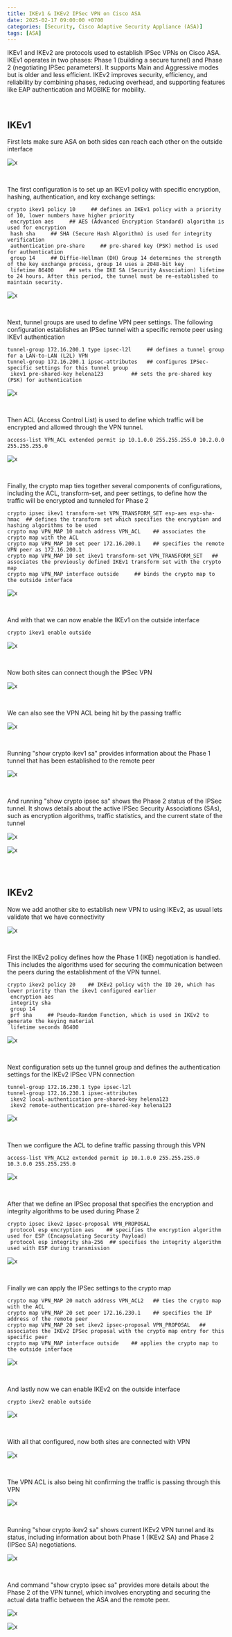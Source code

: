 ```yaml
---
title: IKEv1 & IKEv2 IPSec VPN on Cisco ASA
date: 2025-02-17 09:00:00 +0700
categories: [Security, Cisco Adaptive Security Appliance (ASA)]
tags: [ASA]
---
```


IKEv1 and IKEv2 are protocols used to establish IPSec VPNs on Cisco ASA. IKEv1 operates in two phases: Phase 1 (building a secure tunnel) and Phase 2 (negotiating IPSec parameters). It supports Main and Aggressive modes but is older and less efficient. IKEv2 improves security, efficiency, and reliability by combining phases, reducing overhead, and supporting features like EAP authentication and MOBIKE for mobility.

<br>

## IKEv1

First lets make sure ASA on both sides can reach each other on the outside interface

![x](/static/2025-02-17-asa-ipsec/01.png)

<br>

The first configuration is to set up an IKEv1 policy with specific encryption, hashing, authentication, and key exchange settings:

```console
crypto ikev1 policy 10     ## defines an IKEv1 policy with a priority of 10, lower numbers have higher priority
 encryption aes     ## AES (Advanced Encryption Standard) algorithm is used for encryption
 hash sha     ## SHA (Secure Hash Algorithm) is used for integrity verification
 authentication pre-share     ## pre-shared key (PSK) method is used for authentication
 group 14     ## Diffie-Hellman (DH) Group 14 determines the strength of the key exchange process, group 14 uses a 2048-bit key
 lifetime 86400     ## sets the IKE SA (Security Association) lifetime to 24 hours. After this period, the tunnel must be re-established to maintain security.
```

![x](/static/2025-02-17-asa-ipsec/02.png)

<br>

Next, tunnel groups are used to define VPN peer settings. The following configuration establishes an IPSec tunnel with a specific remote peer using IKEv1 authentication

```console
tunnel-group 172.16.200.1 type ipsec-l2l     ## defines a tunnel group for a LAN-to-LAN (L2L) VPN
tunnel-group 172.16.200.1 ipsec-attributes   ## configures IPSec-specific settings for this tunnel group
 ikev1 pre-shared-key helena123         ## sets the pre-shared key (PSK) for authentication
```

![x](/static/2025-02-17-asa-ipsec/03.png)

<br>

Then ACL (Access Control List) is used to define which traffic will be encrypted and allowed through the VPN tunnel.

```console
access-list VPN_ACL extended permit ip 10.1.0.0 255.255.255.0 10.2.0.0 255.255.255.0
```

![x](/static/2025-02-17-asa-ipsec/04.png)

<br>

Finally, the crypto map ties together several components of configurations, including the ACL, transform-set, and peer settings, to define how the traffic will be encrypted and tunneled for Phase 2

```console
crypto ipsec ikev1 transform-set VPN_TRANSFORM_SET esp-aes esp-sha-hmac  ## defines the transform set which specifies the encryption and hashing algorithms to be used
crypto map VPN_MAP 10 match address VPN_ACL    ## associates the crypto map with the ACL
crypto map VPN_MAP 10 set peer 172.16.200.1    ## specifies the remote VPN peer as 172.16.200.1
crypto map VPN_MAP 10 set ikev1 transform-set VPN_TRANSFORM_SET   ## associates the previously defined IKEv1 transform set with the crypto map
crypto map VPN_MAP interface outside     ## binds the crypto map to the outside interface 
```

![x](/static/2025-02-17-asa-ipsec/05.png)

<br>

And with that we can now enable the IKEv1 on the outside interface

```console
crypto ikev1 enable outside
```

![x](/static/2025-02-17-asa-ipsec/06.png)

<br>

Now both sites can connect though the IPSec VPN

![x](/static/2025-02-17-asa-ipsec/07.png)

<br>

We can also see the VPN ACL being hit by the passing traffic

![x](/static/2025-02-17-asa-ipsec/08.png)

<br>

Running "show crypto ikev1 sa" provides information about the Phase 1 tunnel that has been established to the remote peer

![x](/static/2025-02-17-asa-ipsec/09.png)

<br>

And running "show crypto ipsec sa" shows the Phase 2 status of the IPSec tunnel. It shows details about the active IPSec Security Associations (SAs), such as encryption algorithms, traffic statistics, and the current state of the tunnel

![x](/static/2025-02-17-asa-ipsec/10.png)

![x](/static/2025-02-17-asa-ipsec/11.png)

<br>
<br>

## IKEv2

Now we add another site to establish new VPN to using IKEv2, as usual lets validate that we have connectivity

![x](/static/2025-02-17-asa-ipsec/12.png)

<br>

First the IKEv2 policy defines how the Phase 1 (IKE) negotiation is handled. This includes the algorithms used for securing the communication between the peers during the establishment of the VPN tunnel.

```console
crypto ikev2 policy 20    ## IKEv2 policy with the ID 20, which has lower priority than the ikev1 configured earlier
 encryption aes
 integrity sha
 group 14
 prf sha     ## Pseudo-Random Function, which is used in IKEv2 to generate the keying material
 lifetime seconds 86400
```

![x](/static/2025-02-17-asa-ipsec/13.png)

<br>

Next configuration sets up the tunnel group and defines the authentication settings for the IKEv2 IPSec VPN connection

```console
tunnel-group 172.16.230.1 type ipsec-l2l
tunnel-group 172.16.230.1 ipsec-attributes
 ikev2 local-authentication pre-shared-key helena123
 ikev2 remote-authentication pre-shared-key helena123
```

![x](/static/2025-02-17-asa-ipsec/14.png)

<br>


Then we configure the ACL to define traffic passing through this VPN

```console
access-list VPN_ACL2 extended permit ip 10.1.0.0 255.255.255.0 10.3.0.0 255.255.255.0
```

![x](/static/2025-02-17-asa-ipsec/15.png)

<br>

After that we define an IPSec proposal that specifies the encryption and integrity algorithms to be used during Phase 2

```console
crypto ipsec ikev2 ipsec-proposal VPN_PROPOSAL
 protocol esp encryption aes    ## specifies the encryption algorithm used for ESP (Encapsulating Security Payload)
 protocol esp integrity sha-256  ## specifies the integrity algorithm used with ESP during transmission
```

![x](/static/2025-02-17-asa-ipsec/16.png)

<br>

Finally we can apply the IPSec settings to the crypto map

```console
crypto map VPN_MAP 20 match address VPN_ACL2   ## ties the crypto map with the ACL
crypto map VPN_MAP 20 set peer 172.16.230.1    ## specifies the IP address of the remote peer
crypto map VPN_MAP 20 set ikev2 ipsec-proposal VPN_PROPOSAL   ## associates the IKEv2 IPSec proposal with the crypto map entry for this specific peer
crypto map VPN_MAP interface outside    ## applies the crypto map to the outside interface
```

![x](/static/2025-02-17-asa-ipsec/17.png)

<br>

And lastly now we can enable IKEv2 on the outside interface

```console
crypto ikev2 enable outside
```

![x](/static/2025-02-17-asa-ipsec/18.png)

<br>

With all that configured, now both sites are connected with VPN

![x](/static/2025-02-17-asa-ipsec/19.png)

<br>

The VPN ACL is also being hit confirming the traffic is passing through this VPN

![x](/static/2025-02-17-asa-ipsec/20.png)

<br>

Running "show crypto ikev2 sa" shows current IKEv2 VPN tunnel and its status, including information about both Phase 1 (IKEv2 SA) and Phase 2 (IPSec SA) negotiations.

![x](/static/2025-02-17-asa-ipsec/21.png)

<br>

And command "show crypto ipsec sa" provides more details about the Phase 2 of the VPN tunnel, which involves encrypting and securing the actual data traffic between the ASA and the remote peer.

![x](/static/2025-02-17-asa-ipsec/22.png)

![x](/static/2025-02-17-asa-ipsec/23.png)

<br>




